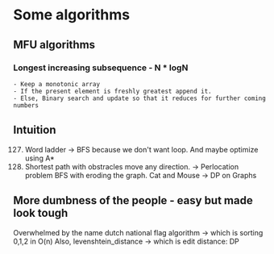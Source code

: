 # Some algorithms

## MFU algorithms

### Longest increasing subsequence - N * logN  
    - Keep a monotonic array  
    - If the present element is freshly greatest append it.  
    - Else, Binary search and update so that it reduces for further coming numbers  

## Intuition
127. Word ladder -> BFS because we don't want loop. And maybe optimize using A*
1293. Shortest path with obstracles move any direction. -> Perlocation problem BFS with eroding the graph.
    Cat and Mouse -> DP on Graphs

## More dumbness of the people - easy but made look tough
Overwhelmed by the name dutch national flag algorithm -> which is sorting 0,1,2 in O(n)
Also, levenshtein_distance -> which is edit distance: DP
